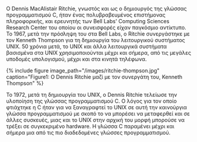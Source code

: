 Ο Dennis MacAlistair Ritchie, γνωστός και ως ο δημιουργός της γλώσσας προγραμματισμού C,
ήταν ένας πολυβραβευμένος επιστήμονας πληροφορικής, και ερευνητής των Bell Labs' Computing
Sciences Research Center του οποίου οι συνεισφορές είχαν παγκόσμιο αντίκτυπο. Το 1967, μετά
την πρόσληψη του στα Bell Labs, ο Ritchie συνεργάστηκε με τον Kenneth Thompson για τη
δημιουργία του λειτουργικού συστήματος UNIX. 50 χρόνια μετά, το UNIX και άλλα λειτουργικά
συστήματα βασισμένα στα UNIX χρησιμοποιούνται μέχρι και σήμερα, από τις μεγάλες υποδομές
υπολογισμού, μέχρι και στα κινητά τηλέφωνα. 

{% include figure image_path="/images/ritchie-thompson.jpg" caption="Figure1: Ο Dennis Ritchie μαζί με τον συνεργάτη του, Kenneth Thompson" %}

Το 1972, μετά τη δημιουργία του UNIX, ο Dennis 
Ritchie τελείωσε την υλοποίηση της γλώσσας προγραμματισμού C. Ο λόγος για τον οποίο φτιάχτηκε
η C ήταν για να ξαναγραφτεί το UNIX σε αυτή την καινούργια γλώσσα προγραμματισμού με σκοπό
το να μπορέσει να μεταφερθεί και σε άλλες συσκευές, μιας και το UNIX στην αρχική του μορφή
μπορούσε να τρέξει σε συγκεκριμένο hardware. Η γλώσσα C παραμένει μέχρι και σήμερα μια από 
τις πιο διαδεδομένες γλώσσες προγραμματισμού.
